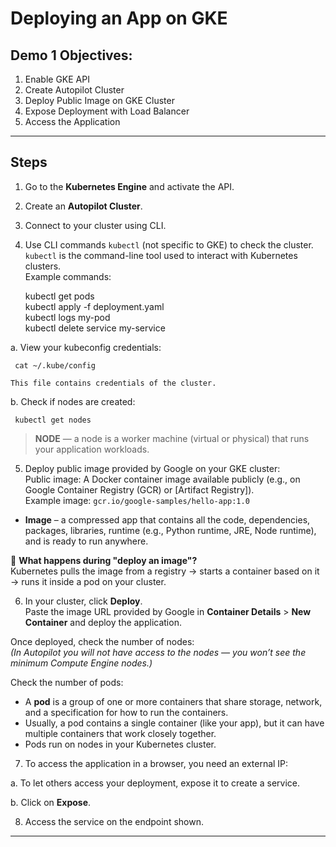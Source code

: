 # Deploying an App on GKE

## Demo 1 Objectives:
1. Enable GKE API  
2. Create Autopilot Cluster  
3. Deploy Public Image on GKE Cluster  
4. Expose Deployment with Load Balancer  
5. Access the Application  

---

## Steps

1. Go to the **Kubernetes Engine** and activate the API.

2. Create an **Autopilot Cluster**.

3. Connect to your cluster using CLI.

4. Use CLI commands `kubectl` (not specific to GKE) to check the cluster.  
`kubectl` is the command-line tool used to interact with Kubernetes clusters.  
Example commands:

	 kubectl get pods  
	 kubectl apply -f deployment.yaml  
	 kubectl logs my-pod  
	 kubectl delete service my-service  

a. View your kubeconfig credentials:  
	
	 cat ~/.kube/config  
	
	This file contains credentials of the cluster.  

b. Check if nodes are created:  

	 kubectl get nodes  

> **NODE** — a node is a worker machine (virtual or physical) that runs your application workloads.

5. Deploy public image provided by Google on your GKE cluster:  
Public image: A Docker container image available publicly (e.g., on Google Container Registry (GCR) or [Artifact Registry]).  
Example image: `gcr.io/google-samples/hello-app:1.0`

- **Image** – a compressed app that contains all the code, dependencies, packages, libraries, runtime (e.g., Python runtime, JRE, Node runtime), and is ready to run anywhere.

🔁 **What happens during "deploy an image"?**  
Kubernetes pulls the image from a registry → starts a container based on it → runs it inside a pod on your cluster.

6. In your cluster, click **Deploy**.  
Paste the image URL provided by Google in **Container Details** > **New Container** and deploy the application.

Once deployed, check the number of nodes:  
*(In Autopilot you will not have access to the nodes — you won’t see the minimum Compute Engine nodes.)*

Check the number of pods:  

- A **pod** is a group of one or more containers that share storage, network, and a specification for how to run the containers.  
- Usually, a pod contains a single container (like your app), but it can have multiple containers that work closely together.  
- Pods run on nodes in your Kubernetes cluster.

7. To access the application in a browser, you need an external IP:  

a. To let others access your deployment, expose it to create a service.  

b. Click on **Expose**.

8. Access the service on the endpoint shown.

---
